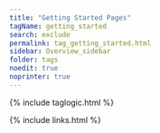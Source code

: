 ```yaml
---
title: "Getting Started Pages"
tagName: getting_started
search: exclude
permalink: tag_getting_started.html
sidebar: Overview_sidebar
folder: tags
noedit: true
noprinter: true
---
```

{% include taglogic.html %}

{% include links.html %}
